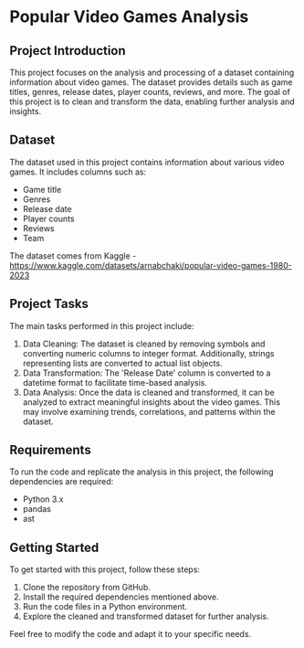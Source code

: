 # Popular Video Games Analysis

## Project Introduction

This project focuses on the analysis and processing of a dataset containing information about video games. The dataset provides details such as game titles, genres, release dates, player counts, reviews, and more. The goal of this project is to clean and transform the data, enabling further analysis and insights.

## Dataset

The dataset used in this project contains information about various video games. It includes columns such as:

- Game title
- Genres
- Release date
- Player counts
- Reviews
- Team

The dataset comes from Kaggle - https://www.kaggle.com/datasets/arnabchaki/popular-video-games-1980-2023    

## Project Tasks

The main tasks performed in this project include:

1. Data Cleaning: The dataset is cleaned by removing symbols and converting numeric columns to integer format. Additionally, strings representing lists are converted to actual list objects.
2. Data Transformation: The 'Release Date' column is converted to a datetime format to facilitate time-based analysis.
3. Data Analysis: Once the data is cleaned and transformed, it can be analyzed to extract meaningful insights about the video games. This may involve examining trends, correlations, and patterns within the dataset.

## Requirements

To run the code and replicate the analysis in this project, the following dependencies are required:

- Python 3.x
- pandas
- ast

## Getting Started

To get started with this project, follow these steps:

1. Clone the repository from GitHub.
2. Install the required dependencies mentioned above.
3. Run the code files in a Python environment.
4. Explore the cleaned and transformed dataset for further analysis.

Feel free to modify the code and adapt it to your specific needs.